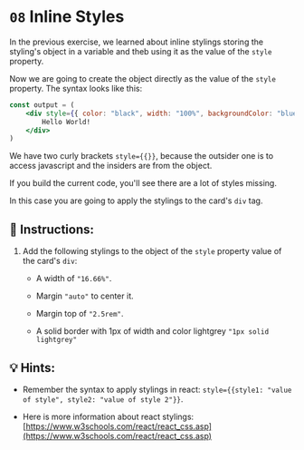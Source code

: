 # `08` Inline Styles

In the previous exercise, we learned about inline stylings storing the styling's object in a variable and theb using it as the value of the `style` property.

Now we are going to create the object directly as the value of the `style` property. The syntax looks like this:

```jsx
const output = (
    <div style={{ color: "black", width: "100%", backgroundColor: "blue", marginTop: "2.5rem"}}>
        Hello World!
    </div>
)
```

We have two curly brackets `style={{}}`, because the outsider one is to access javascript and the insiders are from the object.

If you build the current code, you'll see there are a lot of styles missing.

In this case you are going to apply the stylings to the card's `div` tag.

## 📝 Instructions:

1. Add the following stylings to the object of the `style` property value of the card's `div`:

    + A width of `"16.66%"`.

    + Margin `"auto"` to center it.

    + Margin top of `"2.5rem"`.

    + A solid border with 1px of width and color lightgrey `"1px solid lightgrey"` 

## 💡 Hints:

+ Remember the syntax to apply stylings in react: `style={{style1: "value of style", style2: "value of style 2"}}`.

+ Here is more information about react stylings: [https://www.w3schools.com/react/react_css.asp](https://www.w3schools.com/react/react_css.asp)